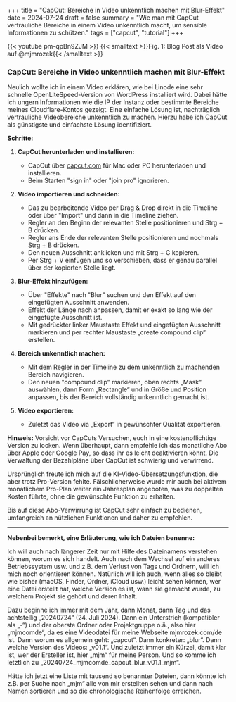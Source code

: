 +++
title = "CapCut: Bereiche in Video unkenntlich machen mit Blur-Effekt"
date = 2024-07-24
draft = false
summary = "Wie man mit CapCut vertrauliche Bereiche in einem Video unkenntlich macht, um sensible Informationen zu schützen."
tags = ["capcut", "tutorial"]
+++

{{< youtube pm-qpBn9ZJM >}}
{{< smalltext >}}Fig. 1: Blog Post als Video auf @mjmrozek{{< /smalltext >}} 

### CapCut: Bereiche in Video unkenntlich machen mit Blur-Effekt

Neulich wollte ich in einem Video erklären, wie bei Linode eine sehr schnelle OpenLiteSpeed-Version von WordPress installiert wird. Dabei hätte ich ungern Informationen wie die IP der Instanz oder bestimmte Bereiche meines Cloudflare-Kontos gezeigt. Eine einfache Lösung ist, nachträglich vertrauliche Videobereiche unkenntlich zu machen. Hierzu habe ich CapCut als günstigste und einfachste Lösung identifiziert.

**Schritte:**

1. **CapCut herunterladen und installieren:**
   - CapCut über [capcut.com](https://www.capcut.com) für Mac oder PC herunterladen und installieren.
   - Beim Starten "sign in" oder "join pro" ignorieren.

2. **Video importieren und schneiden:**
   - Das zu bearbeitende Video per Drag & Drop direkt in die Timeline oder über "Import" und dann in die Timeline ziehen.
   - Regler an den Beginn der relevanten Stelle positionieren und Strg + B drücken.
   - Regler ans Ende der relevanten Stelle positionieren und nochmals Strg + B drücken.
   - Den neuen Ausschnitt anklicken und mit Strg + C kopieren.
   - Per Strg + V einfügen und so verschieben, dass er genau parallel über der kopierten Stelle liegt.

3. **Blur-Effekt hinzufügen:**
   - Über "Effekte" nach "Blur" suchen und den Effekt auf den eingefügten Ausschnitt anwenden.
   - Effekt der Länge nach anpassen, damit er exakt so lang wie der eingefügte Ausschnitt ist.
   - Mit gedrückter linker Maustaste Effekt und eingefügten Ausschnitt markieren und per rechter Maustaste „create compound clip“ erstellen.

4. **Bereich unkenntlich machen:**
   - Mit dem Regler in der Timeline zu dem unkenntlich zu machenden Bereich navigieren.
   - Den neuen "compound clip" markieren, oben rechts „Mask“ auswählen, dann Form „Rectangle“ und in Größe und Position anpassen, bis der Bereich vollständig unkenntlich gemacht ist.

5. **Video exportieren:**
   - Zuletzt das Video via „Export“ in gewünschter Qualität exportieren.

**Hinweis:**
Vorsicht vor CapCuts Versuchen, euch in eine kostenpflichtige Version zu locken. Wenn überhaupt, dann empfehle ich das monatliche Abo über Apple oder Google Pay, so dass ihr es leicht deaktivieren könnt. Die Verwaltung der Bezahlpläne über CapCut ist schwierig und verwirrend.

Ursprünglich freute ich mich auf die KI-Video-Übersetzungsfunktion, die aber trotz Pro-Version fehlte. Fälschlicherweise wurde mir auch bei aktivem monatlichem Pro-Plan weiter ein Jahresplan angeboten, was zu doppelten Kosten führte, ohne die gewünschte Funktion zu erhalten. 

Bis auf diese Abo-Verwirrung ist CapCut sehr einfach zu bedienen, umfangreich an nützlichen Funktionen und daher zu empfehlen.

---

**Nebenbei bemerkt, eine Erläuterung, wie ich Dateien benenne:**

Ich will auch nach längerer Zeit nur mit Hilfe des Dateinamens verstehen können, worum es sich handelt. Auch nach dem Wechsel auf ein anderes Betriebssystem usw. und z.B. dem Verlust von Tags und Ordnern, will ich mich noch orientieren können. Natürlich will ich auch, wenn alles so bleibt wie bisher (macOS, Finder, Ordner, iCloud usw.) leicht sehen können, wer eine Datei erstellt hat, welche Version es ist, wann sie gemacht wurde, zu welchem Projekt sie gehört und deren Inhalt.

Dazu beginne ich immer mit dem Jahr, dann Monat, dann Tag und das achtstellig „20240724“ (24. Juli 2024). Dann ein Unterstrich (kompatibler als „-“) und der oberste Ordner oder Projektgruppe o.ä., also hier „mjmcomde“, da es eine Videodatei für meine Webseite mjmrozek.com/de ist. Dann worum es allgemein geht: „capcut“. Dann konkreter: „blur“. Dann welche Version des Videos: „v01.1“. Und zuletzt immer ein Kürzel, damit klar ist, wer der Ersteller ist, hier „mjm“ für meine Person. Und so komme ich letztlich zu „20240724_mjmcomde_capcut_blur_v01.1_mjm“.

Hätte ich jetzt eine Liste mit tausend so benannter Dateien, dann könnte ich z.B. per Suche nach „mjm“ alle von mir erstellten sehen und dann nach Namen sortieren und so die chronologische Reihenfolge erreichen.

